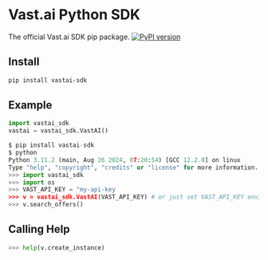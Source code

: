 # Vast.ai Python SDK
The official Vast.ai SDK pip package.
[![PyPI version](https://badge.fury.io/py/vastai-sdk.svg)](https://badge.fury.io/py/vastai-sdk)

## Install
```bash
pip install vastai-sdk
```
## Example

```python
import vastai_sdk
vastai = vastai_sdk.VastAI()
```


```python
$ pip install vastai-sdk
$ python
Python 3.11.2 (main, Aug 26 2024, 07:20:54) [GCC 12.2.0] on linux
Type "help", "copyright", "credits" or "license" for more information.
>>> import vastai_sdk
>>> import os
>>> VAST_API_KEY = "my-api-key
>>> v = vastai_sdk.VastAI(VAST_API_KEY) # or just set VAST_API_KEY environment variable
>>> v.search_offers()
```


## Calling Help
```python
>>> help(v.create_instance)
```
